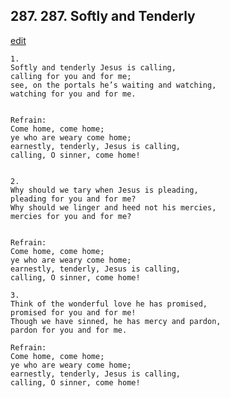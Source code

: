 
## 287.  287. Softly and Tenderly
[edit](https://docs.google.com/document/d/1m6WA4uc9vzLWjEjrM1m2Ea_pWUfwwSfx/edit?mode=html)






    1.
    Softly and tenderly Jesus is calling,
    calling for you and for me;
    see, on the portals he’s waiting and watching,
    watching for you and for me.


    Refrain:
    Come home, come home;
    ye who are weary come home;
    earnestly, tenderly, Jesus is calling,
    calling, O sinner, come home!


    2.
    Why should we tary when Jesus is pleading,
    pleading for you and for me?
    Why should we linger and heed not his mercies,
    mercies for you and for me?


    Refrain:
    Come home, come home;
    ye who are weary come home;
    earnestly, tenderly, Jesus is calling,
    calling, O sinner, come home!

    3.
    Think of the wonderful love he has promised,
    promised for you and for me!
    Though we have sinned, he has mercy and pardon,
    pardon for you and for me.

    Refrain:
    Come home, come home;
    ye who are weary come home;
    earnestly, tenderly, Jesus is calling,
    calling, O sinner, come home!

